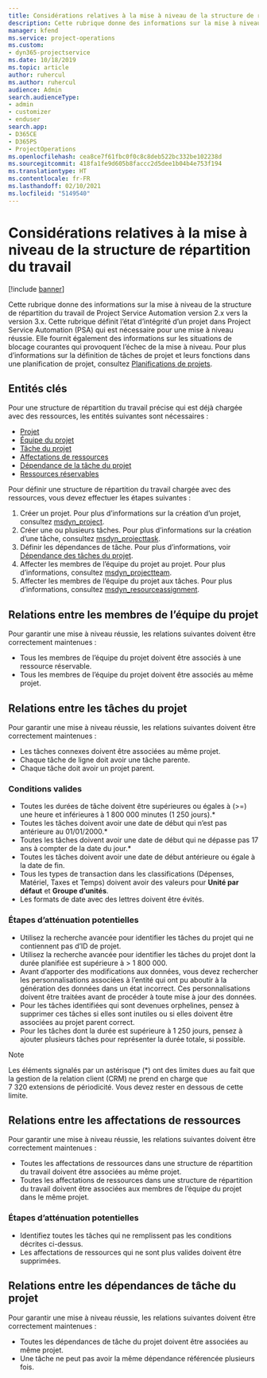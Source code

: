 ```yaml
---
title: Considérations relatives à la mise à niveau de la structure de répartition du travail
description: Cette rubrique donne des informations sur la mise à niveau de la structure de répartition du travail de Project Service Automation version 2.x vers la version 3.x.
manager: kfend
ms.service: project-operations
ms.custom:
- dyn365-projectservice
ms.date: 10/18/2019
ms.topic: article
author: ruhercul
ms.author: ruhercul
audience: Admin
search.audienceType:
- admin
- customizer
- enduser
search.app:
- D365CE
- D365PS
- ProjectOperations
ms.openlocfilehash: cea8ce7f61fbc0f0c8c8deb522bc332be102238d
ms.sourcegitcommit: 418fa1fe9d605b8faccc2d5dee1b04b4e753f194
ms.translationtype: HT
ms.contentlocale: fr-FR
ms.lasthandoff: 02/10/2021
ms.locfileid: "5149540"
---
```

# <a name="upgrade-considerations-for-the-work-breakdown-structure"></a>Considérations relatives à la mise à niveau de la structure de répartition du travail

[!include [banner](../includes/psa-now-project-operations.md)]

Cette rubrique donne des informations sur la mise à niveau de la structure de répartition du travail de Project Service Automation version 2.x vers la version 3.x. Cette rubrique définit l’état d’intégrité d’un projet dans Project Service Automation (PSA) qui est nécessaire pour une mise à niveau réussie. Elle fournit également des informations sur les situations de blocage courantes qui provoquent l’échec de la mise à niveau. Pour plus d’informations sur la définition de tâches de projet et leurs fonctions dans une planification de projet, consultez [Planifications de projets](project-creating.md).

## <a name="key-entities"></a>Entités clés
Pour une structure de répartition du travail précise qui est déjà chargée avec des ressources, les entités suivantes sont nécessaires :

- [Projet](https://docs.microsoft.com/dynamics365/customerengagement/on-premises/developer/entities/msdyn_project)
- [Équipe du projet](https://docs.microsoft.com/dynamics365/customerengagement/on-premises/developer/entities/msdyn_projectteam)
- [Tâche du projet](https://docs.microsoft.com/dynamics365/customerengagement/on-premises/developer/entities/msdyn_projecttask)
- [Affectations de ressources](https://docs.microsoft.com/dynamics365/customerengagement/on-premises/developer/entities/msdyn_resourceassignment)
- [Dépendance de la tâche du projet](https://docs.microsoft.com/dynamics365/customerengagement/on-premises/developer/entities/msdyn_projecttaskdependency)
- [Ressources réservables](https://docs.microsoft.com/dynamics365/customerengagement/on-premises/developer/entities/bookableresource)

Pour définir une structure de répartition du travail chargée avec des ressources, vous devez effectuer les étapes suivantes :

1. Créer un projet. Pour plus d’informations sur la création d’un projet, consultez [msdyn_project](https://docs.microsoft.com/dynamics365/customerengagement/on-premises/developer/entities/msdyn_project).
2. Créer une ou plusieurs tâches. Pour plus d’informations sur la création d’une tâche, consultez [msdyn_projecttask](https://docs.microsoft.com/dynamics365/customerengagement/on-premises/developer/entities/msdyn_projecttask).
3. Définir les dépendances de tâche. Pour plus d’informations, voir [Dépendance des tâches du projet](https://docs.microsoft.com/dynamics365/customerengagement/on-premises/developer/entities/msdyn_projecttaskdependency).
4. Affecter les membres de l’équipe du projet au projet. Pour plus d’informations, consultez [msdyn_projectteam](https://docs.microsoft.com/dynamics365/customerengagement/on-premises/developer/entities/msdyn_projectteam).
5. Affecter les membres de l’équipe du projet aux tâches. Pour plus d’informations, consultez [msdyn_resourceassignment](https://docs.microsoft.com/dynamics365/customerengagement/on-premises/developer/entities/msdyn_resourceassignment).

## <a name="project-team-relationships"></a>Relations entre les membres de l’équipe du projet

Pour garantir une mise à niveau réussie, les relations suivantes doivent être correctement maintenues :
- Tous les membres de l’équipe du projet doivent être associés à une ressource réservable.
- Tous les membres de l’équipe du projet doivent être associés au même projet. 

## <a name="project-task-relationships"></a>Relations entre les tâches du projet
Pour garantir une mise à niveau réussie, les relations suivantes doivent être correctement maintenues :

- Les tâches connexes doivent être associées au même projet.
- Chaque tâche de ligne doit avoir une tâche parente.
- Chaque tâche doit avoir un projet parent.

### <a name="valid-conditions"></a>Conditions valides

- Toutes les durées de tâche doivent être supérieures ou égales à (>=) une heure et inférieures à 1 800 000 minutes (1 250 jours).*
- Toutes les tâches doivent avoir une date de début qui n’est pas antérieure au 01/01/2000.*
- Toutes les tâches doivent avoir une date de début qui ne dépasse pas 17 ans à compter de la date du jour.*
- Toutes les tâches doivent avoir une date de début antérieure ou égale à la date de fin.
- Tous les types de transaction dans les classifications (Dépenses, Matériel, Taxes et Temps) doivent avoir des valeurs pour **Unité par défaut** et **Groupe d’unités**.
- Les formats de date avec des lettres doivent être évités.

### <a name="potential-mitigation-steps"></a>Étapes d’atténuation potentielles
- Utilisez la recherche avancée pour identifier les tâches du projet qui ne contiennent pas d’ID de projet.
- Utilisez la recherche avancée pour identifier les tâches du projet dont la durée planifiée est supérieure à > 1 800 000.
- Avant d’apporter des modifications aux données, vous devez rechercher les personnalisations associées à l’entité qui ont pu aboutir à la génération des données dans un état incorrect. Ces personnalisations doivent être traitées avant de procéder à toute mise à jour des données.
- Pour les tâches identifiées qui sont devenues orphelines, pensez à supprimer ces tâches si elles sont inutiles ou si elles doivent être associées au projet parent correct.
- Pour les tâches dont la durée est supérieure à 1 250 jours, pensez à ajouter plusieurs tâches pour représenter la durée totale, si possible.

> [!NOTE]
> Les éléments signalés par un astérisque (\*) ont des limites dues au fait que la gestion de la relation client (CRM) ne prend en charge que 7 320 extensions de périodicité. Vous devez rester en dessous de cette limite.

## <a name="resource-assignment-relationships"></a>Relations entre les affectations de ressources
Pour garantir une mise à niveau réussie, les relations suivantes doivent être correctement maintenues :

- Toutes les affectations de ressources dans une structure de répartition du travail doivent être associées au même projet.
- Toutes les affectations de ressources dans une structure de répartition du travail doivent être associées aux membres de l’équipe du projet dans le même projet.

### <a name="potential-mitigation-steps"></a>Étapes d’atténuation potentielles
- Identifiez toutes les tâches qui ne remplissent pas les conditions décrites ci-dessus.  
- Les affectations de ressources qui ne sont plus valides doivent être supprimées.

## <a name="project-task-dependency-relationships"></a>Relations entre les dépendances de tâche du projet
Pour garantir une mise à niveau réussie, les relations suivantes doivent être correctement maintenues :

- Toutes les dépendances de tâche du projet doivent être associées au même projet.
- Une tâche ne peut pas avoir la même dépendance référencée plusieurs fois.
